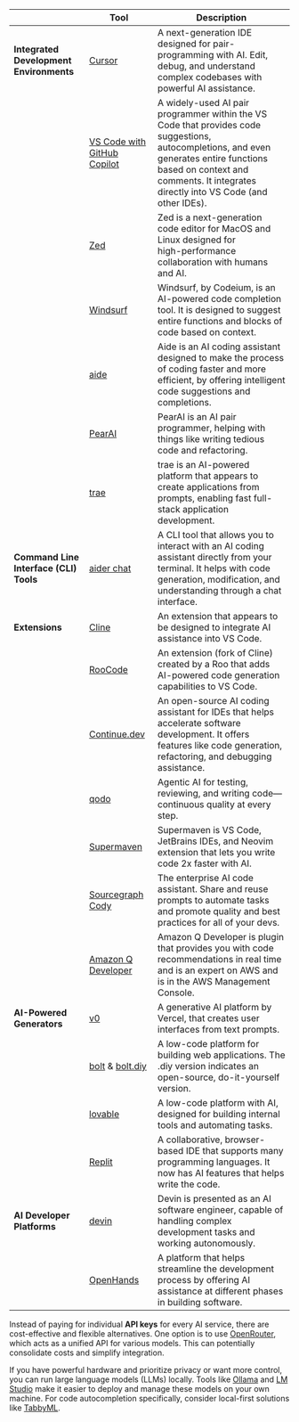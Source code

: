 | &nbsp;                                  | Tool                                                                                 | Description                                                                                                                                                                                                                   |
| --------------------------------------- | ------------------------------------------------------------------------------------ | ----------------------------------------------------------------------------------------------------------------------------------------------------------------------------------------------------------------------------- |
| **Integrated Development Environments** | [Cursor](https://www.cursor.sh/)                                                     | A next-generation IDE designed for pair-programming with AI. Edit, debug, and understand complex codebases with powerful AI assistance.                                                                                       |
|                                         | [VS Code with GitHub Copilot](https://github.com/features/copilot)                   | A widely-used AI pair programmer within the VS Code that provides code suggestions, autocompletions, and even generates entire functions based on context and comments. It integrates directly into VS Code (and other IDEs). |
|                                         | [Zed](https://zed.dev/)                                                              | Zed is a next-generation code editor for MacOS and Linux designed for  <br>high-performance collaboration with humans and AI.                                                                                                 |
|                                         | [Windsurf](https://codeium.com/windsurf)                                             | Windsurf, by Codeium, is an AI-powered code completion tool. It is designed to suggest entire functions and blocks of code based on context.                                                                                  |
|                                         | [aide](https://aide.dev/)                                                            | Aide is an AI coding assistant designed to make the process of coding faster and more efficient, by offering intelligent code suggestions and completions.                                                                    |
|                                         | [PearAI](https://trypear.ai/)                                                        | PearAI is an AI pair programmer, helping with things like writing tedious code and refactoring.                                                                                                                               |
|                                         | [trae](https://www.trae.ai/home)                                                     | trae is an AI-powered platform that appears to create applications from prompts, enabling fast full-stack application development.                                                                                            |
| **Command Line Interface (CLI) Tools**  | [aider chat](https://aider.chat/)                                                    | A CLI tool that allows you to interact with an AI coding assistant directly from your terminal. It helps with code generation, modification, and understanding through a chat interface.                                      |
| **Extensions**                          | [Cline](https://github.com/cline/cline)                                              | An extension that appears to be designed to integrate AI assistance into VS Code.                                                                                                                                             |
|                                         | [RooCode](https://github.com/RooVetGit/Roo-Code)                                     | An extension (fork of Cline) created by a Roo that adds AI-powered code generation capabilities to VS Code.                                                                                                                   |
|                                         | [Continue.dev](https://www.continue.dev/)                                            | An open-source AI coding assistant for IDEs that helps accelerate software development. It offers features like code generation, refactoring, and debugging assistance.                                                       |
|                                         | [qodo](https://www.qodo.ai/)                                                         | Agentic AI for testing, reviewing, and writing code—continuous quality at every step.                                                                                                                                         |
|                                         | [Supermaven](https://supermaven.com/)                                                | Supermaven is VS Code, JetBrains IDEs, and Neovim extension that lets you write code 2x faster with AI.                                                                                                                       |
|                                         | [Sourcegraph Cody](https://sourcegraph.com/cody)                                     | The enterprise AI code assistant. Share and reuse prompts to automate tasks and promote quality and best practices for all of your devs.                                                                                      |
|                                         | [Amazon Q Developer](https://aws.amazon.com/q/developer/)                            | Amazon Q Developer is plugin that provides you with code recommendations in real time and is an expert on AWS and is in the AWS Management Console.                                                                           |
| **AI-Powered Generators**               | [v0](https://v0.dev/)                                                                | A generative AI platform by Vercel, that creates user interfaces from text prompts.                                                                                                                                           |
|                                         | [bolt](https://bolt.new/)  & [bolt.diy](https://github.com/stackblitz-labs/bolt.diy) | A low-code platform for building web applications. The .diy version indicates an open-source, do-it-yourself version.                                                                                                         |
|                                         | [lovable](https://lovable.dev/)                                                      | А low-code platform with AI, designed for building internal tools and automating tasks.                                                                                                                                       |
|                                         | [Replit](https://replit.com/)                                                        | A collaborative, browser-based IDE that supports many programming languages. It now has AI features that helps write the code.                                                                                                |
| **AI Developer Platforms**              | [devin](https://app.devin.ai/)                                                       | Devin is presented as an AI software engineer, capable of handling complex development tasks and working autonomously.                                                                                                        |
|                                         | [OpenHands](https://www.all-hands.dev/)                                              | A platform that helps streamline the development process by offering AI assistance at different phases in building software.                                                                                                  |



Instead of paying for individual **API keys** for every AI service, there are cost-effective and flexible alternatives. One option is to use [OpenRouter](https://openrouter.ai/), which acts as a unified API for various models. This can potentially consolidate costs and simplify integration.

If you have powerful hardware and prioritize privacy or want more control, you can run large language models (LLMs) locally. Tools like [Ollama](https://ollama.com/) and [LM Studio](https://lmstudio.ai/) make it easier to deploy and manage these models on your own machine. For code autocompletion specifically, consider local-first solutions like [TabbyML](https://www.tabbyml.com/).
